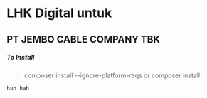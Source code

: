 # LHK Digital untuk
## PT JEMBO CABLE COMPANY TBK
##### To Install
>composer install --ignore-platform-reqs or composer install

```
huh hah
```
